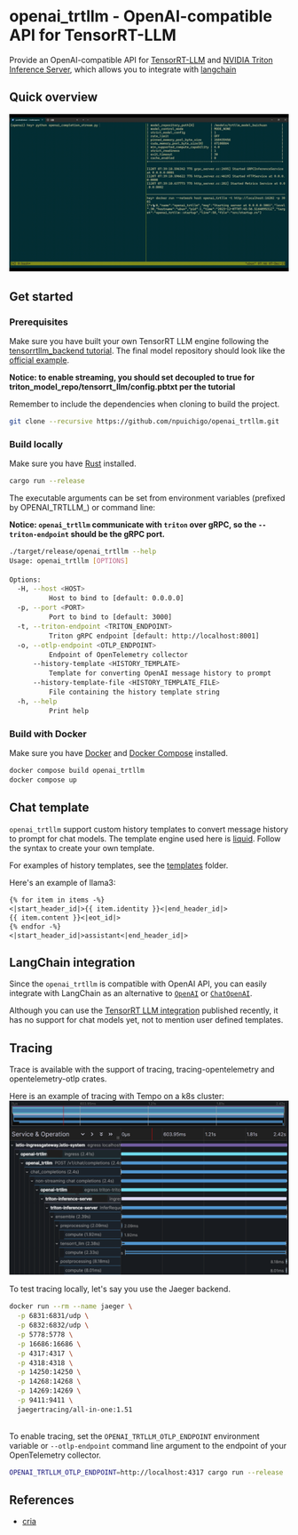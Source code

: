 # openai_trtllm - OpenAI-compatible API for TensorRT-LLM

Provide an OpenAI-compatible API for [TensorRT-LLM](https://github.com/NVIDIA/TensorRT-LLM)
and [NVIDIA Triton Inference Server](https://github.com/triton-inference-server/tensorrtllm_backend), which allows you
to integrate with [langchain](https://github.com/langchain-ai/langchain)

## Quick overview

![demo](images/demo.gif)

## Get started

### Prerequisites

Make sure you have built your own TensorRT LLM engine following
the [tensorrtllm_backend tutorial](https://github.com/triton-inference-server/tensorrtllm_backend#using-the-tensorrt-llm-backend).
The final model repository should look like
the [official example](https://github.com/triton-inference-server/tensorrtllm_backend/tree/v0.9.0/all_models/inflight_batcher_llm).

**Notice: to enable streaming, you should set decoupled to true for triton_model_repo/tensorrt_llm/config.pbtxt per the
tutorial**

Remember to include the dependencies when cloning to build the project.

```bash
git clone --recursive https://github.com/npuichigo/openai_trtllm.git
```

### Build locally

Make sure you have [Rust](https://www.rust-lang.org/tools/install) installed.

```bash
cargo run --release
```

The executable arguments can be set from environment variables (prefixed by OPENAI_TRTLLM_) or command line:

**Notice: `openai_trtllm` communicate with `triton` over gRPC, so the `--triton-endpoint` should be the gRPC port.**

```bash
./target/release/openai_trtllm --help
Usage: openai_trtllm [OPTIONS]

Options:
  -H, --host <HOST>
          Host to bind to [default: 0.0.0.0]
  -p, --port <PORT>
          Port to bind to [default: 3000]
  -t, --triton-endpoint <TRITON_ENDPOINT>
          Triton gRPC endpoint [default: http://localhost:8001]
  -o, --otlp-endpoint <OTLP_ENDPOINT>
          Endpoint of OpenTelemetry collector
      --history-template <HISTORY_TEMPLATE>
          Template for converting OpenAI message history to prompt
      --history-template-file <HISTORY_TEMPLATE_FILE>
          File containing the history template string
  -h, --help
          Print help
```

### Build with Docker

Make sure you have [Docker](https://docs.docker.com/get-docker/) and [Docker Compose](https://docs.docker.com/compose/)
installed.

```bash
docker compose build openai_trtllm
docker compose up
```

## Chat template

`openai_trtllm` support custom history templates to convert message history to prompt for chat models. The template
engine used here is [liquid](https://shopify.github.io/liquid/). Follow the syntax to create your own template.

For examples of history templates, see the [templates](templates) folder.

Here's an example of llama3:

```
{% for item in items -%}
<|start_header_id|>{{ item.identity }}<|end_header_id|>
{{ item.content }}<|eot_id|>
{% endfor -%}
<|start_header_id|>assistant<|end_header_id|>
```

## LangChain integration

Since the `openai_trtllm` is compatible with OpenAI API, you can easily integrate with LangChain as an alternative to
[`OpenAI`](https://api.python.langchain.com/en/latest/llms/langchain_openai.llms.base.OpenAI.html#langchain_openai.llms.base.OpenAI)
or [`ChatOpenAI`](https://api.python.langchain.com/en/latest/chat_models/langchain_openai.chat_models.base.ChatOpenAI.html#langchain_openai.chat_models.base.ChatOpenAI).

Although you can use the
[TensorRT LLM integration](https://api.python.langchain.com/en/latest/llms/langchain_nvidia_trt.llms.TritonTensorRTLLM.html#langchain_nvidia_trt.llms.TritonTensorRTLLM)
published recently, it has no support for chat models yet, not to mention user defined templates.

## Tracing

Trace is available with the support of tracing, tracing-opentelemetry and opentelemetry-otlp crates.

Here is an example of tracing with Tempo on a k8s cluster:
<img src="images/trace.png" width=600>

To test tracing locally, let's say you use the Jaeger backend.

```bash
docker run --rm --name jaeger \
  -p 6831:6831/udp \
  -p 6832:6832/udp \
  -p 5778:5778 \
  -p 16686:16686 \
  -p 4317:4317 \
  -p 4318:4318 \
  -p 14250:14250 \
  -p 14268:14268 \
  -p 14269:14269 \
  -p 9411:9411 \
  jaegertracing/all-in-one:1.51
  
```

To enable tracing, set the `OPENAI_TRTLLM_OTLP_ENDPOINT` environment variable or `--otlp-endpoint` command line
argument to the endpoint of your OpenTelemetry collector.

```bash
OPENAI_TRTLLM_OTLP_ENDPOINT=http://localhost:4317 cargo run --release
```

## References

- [cria](https://github.com/AmineDiro/cria)
